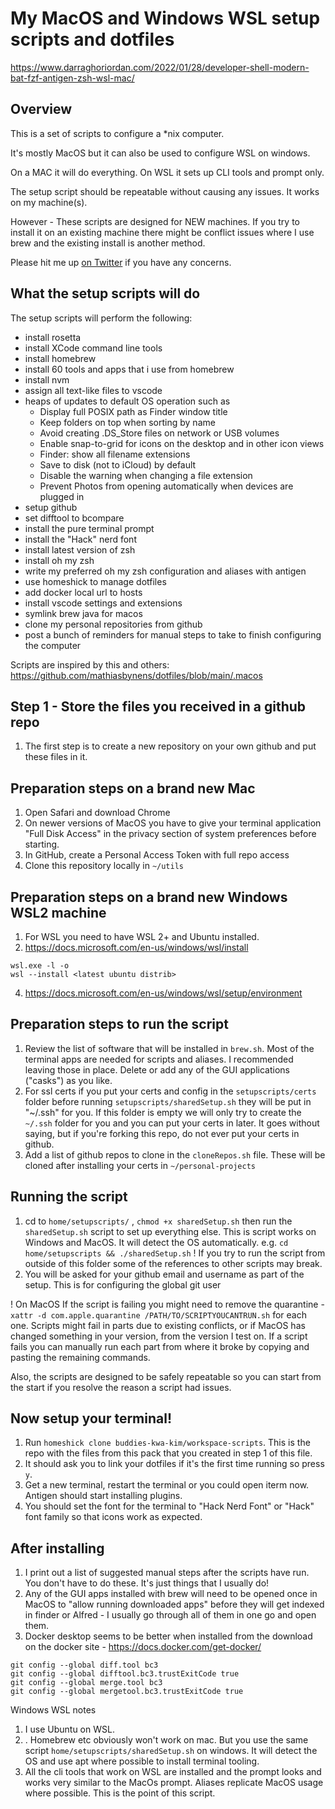 # My MacOS and Windows WSL setup scripts and dotfiles
https://www.darraghoriordan.com/2022/01/28/developer-shell-modern-bat-fzf-antigen-zsh-wsl-mac/

## Overview

This is a set of scripts to configure a \*nix computer.

It's mostly MacOS but it can also be used to configure WSL on windows.

On a MAC it will do everything. On WSL it sets up CLI tools and prompt only.

The setup script should be repeatable without causing any issues. It works on my machine(s).

However - These scripts are designed for NEW machines. If you try to install it on an existing machine there might be conflict issues where I use brew and the existing install is another method.

Please hit me up [on Twitter](https://twitter.com/darraghor) if you have any concerns.

## What the setup scripts will do

The setup scripts will perform the following:

- install rosetta
- install XCode command line tools
- install homebrew
- install 60 tools and apps that i use from homebrew
- install nvm
- assign all text-like files to vscode
- heaps of updates to default OS operation such as
  - Display full POSIX path as Finder window title
  - Keep folders on top when sorting by name
  - Avoid creating .DS_Store files on network or USB volumes
  - Enable snap-to-grid for icons on the desktop and in other icon views
  - Finder: show all filename extensions
  - Save to disk (not to iCloud) by default
  - Disable the warning when changing a file extension
  - Prevent Photos from opening automatically when devices are plugged in
- setup github
- set difftool to bcompare
- install the pure terminal prompt
- install the "Hack" nerd font
- install latest version of zsh
- install oh my zsh
- write my preferred oh my zsh configuration and aliases with antigen
- use homeshick to manage dotfiles
- add docker local url to hosts
- install vscode settings and extensions
- symlink brew java for macos
- clone my personal repositories from github
- post a bunch of reminders for manual steps to take to finish configuring the computer

Scripts are inspired by this and others: https://github.com/mathiasbynens/dotfiles/blob/main/.macos

## Step 1 - Store the files you received in a github repo

1. The first step is to create a new repository on your own github and put these files in it.

## Preparation steps on a brand new Mac

1.  Open Safari and download Chrome
3.  On newer versions of MacOS you have to give your terminal application "Full Disk Access" in the privacy section of system preferences before starting.
6. In GitHub, create a Personal Access Token with full repo access
7. Clone this repository locally in `~/utils`

## Preparation steps on a brand new Windows WSL2 machine

1. For WSL you need to have WSL 2+ and Ubuntu installed.
2. https://docs.microsoft.com/en-us/windows/wsl/install

```shell
wsl.exe -l -o
wsl --install <latest ubuntu distrib>
```
4. https://docs.microsoft.com/en-us/windows/wsl/setup/environment


## Preparation steps to run the script

1. Review the list of software that will be installed in `brew.sh`. Most of the terminal apps are needed for scripts and aliases. I recommended leaving those in place. Delete or add any of the GUI applications ("casks") as you like.
2. For ssl certs if you put your certs and config in the `setupscripts/certs` folder before running `setupscripts/sharedSetup.sh` they will be put in "~/.ssh" for you. If this folder is empty we will only try to create the `~/.ssh` folder for you and you can put your certs in later. It goes without saying, but if you're forking this repo, do not ever put your certs in github.
3. Add a list of github repos to clone in the `cloneRepos.sh` file. These will be cloned after installing your certs in `~/personal-projects`

## Running the script

1. cd to `home/setupscripts/` , `chmod +x sharedSetup.sh` then run the `sharedSetup.sh` script to set up everything else. This is script works on Windows and MacOS. It will detect the OS automatically.
   e.g. `cd home/setupscripts && ./sharedSetup.sh`
   ! If you try to run the script from outside of this folder some of the references to other scripts may break.
2. You will be asked for your github email and username as part of the setup. This is for configuring the global git user

! On MacOS If the script is failing you might need to remove the quarantine - `xattr -d com.apple.quarantine /PATH/TO/SCRIPTYOUCANTRUN.sh` for each one.
Scripts might fail in parts due to existing conflicts, or if MacOS has changed something in your version, from the version I test on.
If a script fails you can manually run each part from where it broke by copying and pasting the remaining commands.

Also, the scripts are designed to be safely repeatable so you can start from the start if you resolve the reason a script had issues.

## Now setup your terminal!

1. Run `homeshick clone buddies-kwa-kim/workspace-scripts`. This is the repo with the files from this pack that you created in step 1 of this file.
2. It should ask you to link your dotfiles if it's the first time running so press `y`.
3. Get a new terminal, restart the terminal or you could open iterm now. Antigen should start installing plugins.
4. You should set the font for the terminal to "Hack Nerd Font" or "Hack" font family so that icons work as expected.

## After installing

1. I print out a list of suggested manual steps after the scripts have run. You don't have to do these. It's just things that I usually do!
2. Any of the GUI apps installed with brew will need to be opened once in MacOS to "allow running downloaded apps" before they will get indexed in finder or Alfred - I usually go through all of them in one go and open them.
4. Docker desktop seems to be better when installed from the download on the docker site - https://docs.docker.com/get-docker/

```shell
git config --global diff.tool bc3
git config --global difftool.bc3.trustExitCode true
git config --global merge.tool bc3
git config --global mergetool.bc3.trustExitCode true
```

Windows WSL notes

1. I use Ubuntu on WSL.
2. . Homebrew etc obviously won't work on mac. But you use the same script `home/setupscripts/sharedSetup.sh` on windows. It will detect the OS and use apt where possible to install terminal tooling.
3. All the cli tools that work on WSL are installed and the prompt looks and works very similar to the MacOs prompt. Aliases replicate MacOS usage where possible. This is the point of this script.
